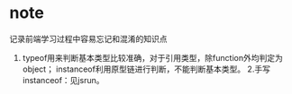 # note
记录前端学习过程中容易忘记和混淆的知识点

1. typeof用来判断基本类型比较准确，对于引用类型，除function外均判定为object；
instanceof利用原型链进行判断，不能判断基本类型。
    2.手写instanceof：见jsrun。


